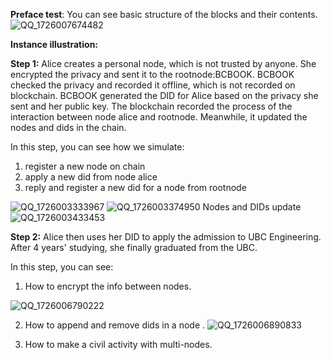 **Preface test**:
You can see basic structure of the blocks and their contents.
![QQ_1726007674482](https://github.com/user-attachments/assets/90d4e44c-efa7-4531-8a74-a3a32142de4f)

**Instance illustration:**

**Step 1:**
Alice creates a personal node, which is not trusted by anyone. She encrypted the privacy and sent it to the rootnode:BCBOOK.
BCBOOK checked the privacy and recorded it offline, which is not recorded on blockchain.
BCBOOK generated the DID for Alice based on the privacy she sent and her public key.
The blockchain recorded the process of the interaction between node alice and rootnode. Meanwhile, it updated the nodes and dids in the chain.

In this step, you can see how we simulate:
1. register a new node on chain
2. apply a new did from node alice
3. reply and register a new did for a node from rootnode


![QQ_1726003333967](https://github.com/user-attachments/assets/2167ca29-6fb4-4c34-9c5d-127c021aaef9)
![QQ_1726003374950](https://github.com/user-attachments/assets/b10368ae-0aad-4708-9b7e-37ac1f3236b9)
Nodes and DIDs update
![QQ_1726003433453](https://github.com/user-attachments/assets/ab57d88c-af2a-4709-ae6a-7eb1dbf66098)

**Step 2:**
Alice then uses her DID to apply the admission to UBC Engineering. After 4 years' studying, she finally graduated from the UBC.

In this step, you can see:
1. How to encrypt the info between nodes.
   
![QQ_1726006790222](https://github.com/user-attachments/assets/1a25eb93-48b8-4ff4-b33c-2a57ed6fd3b4)

2. How to append and remove dids in a node .
![QQ_1726006890833](https://github.com/user-attachments/assets/4dc7e2bc-6338-4886-872b-080f6b7b7e7b)

3. How to make a civil activity with multi-nodes.
